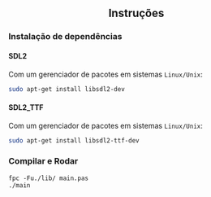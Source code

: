 <h2>
    <p style="text-align:center"> Instruções </p>
</h2>

### Instalação de dependências
#### SDL2 

Com um gerenciador de pacotes em sistemas `Linux/Unix`:
```bash
sudo apt-get install libsdl2-dev
```
#### SDL2_TTF 

Com um gerenciador de pacotes em sistemas `Linux/Unix`:
```bash
sudo apt-get install libsdl2-ttf-dev
```
### Compilar e Rodar
    fpc -Fu./lib/ main.pas
    ./main